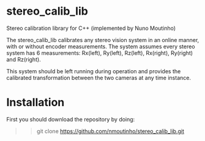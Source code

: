 # stereo_calib_lib
Stereo calibration library for C++ (implemented by Nuno Moutinho)

The stereo_calib_lib calibrates any stereo vision system in an online manner, with or without encoder measurements. The system assumes every stereo system has 6 measurements: Rx(left), Ry(left), Rz(left), Rx(right), Ry(right) and Rz(right).

This system should be left running during operation and provides the calibrated transformation between the two cameras at any time instance. 

# Installation

First you should download the repository by doing:

>> git clone https://github.com/nmoutinho/stereo_calib_lib.git

